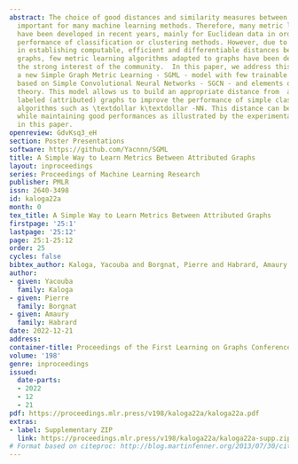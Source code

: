 ```yaml
---
abstract: The choice of good distances and similarity measures between objects is
  important for many machine learning methods. Therefore, many metric learning algorithms
  have been developed in recent years, mainly for Euclidean data in order to improve
  performance of classification or clustering methods. However, due to difficulties
  in establishing computable, efficient and differentiable distances between attributed
  graphs, few metric learning algorithms adapted to graphs have been developed despite
  the strong interest of the community.  In this paper, we address this issue by proposing
  a new Simple Graph Metric Learning - SGML - model with few trainable parameters
  based on Simple Convolutional Neural Networks - SGCN - and elements of optimal transport
  theory. This model allows us to build an appropriate distance from  a database of
  labeled (attributed) graphs to improve the performance of simple classification
  algorithms such as \textdollar k\textdollar -NN. This distance can be quickly trained
  while maintaining good performances as illustrated by the experimental study presented
  in this paper.
openreview: GdvKsq3_eH
section: Poster Presentations
software: https://github.com/Yacnnn/SGML
title: A Simple Way to Learn Metrics Between Attributed Graphs
layout: inproceedings
series: Proceedings of Machine Learning Research
publisher: PMLR
issn: 2640-3498
id: kaloga22a
month: 0
tex_title: A Simple Way to Learn Metrics Between Attributed Graphs
firstpage: '25:1'
lastpage: '25:12'
page: 25:1-25:12
order: 25
cycles: false
bibtex_author: Kaloga, Yacouba and Borgnat, Pierre and Habrard, Amaury
author:
- given: Yacouba
  family: Kaloga
- given: Pierre
  family: Borgnat
- given: Amaury
  family: Habrard
date: 2022-12-21
address:
container-title: Proceedings of the First Learning on Graphs Conference
volume: '198'
genre: inproceedings
issued:
  date-parts:
  - 2022
  - 12
  - 21
pdf: https://proceedings.mlr.press/v198/kaloga22a/kaloga22a.pdf
extras:
- label: Supplementary ZIP
  link: https://proceedings.mlr.press/v198/kaloga22a/kaloga22a-supp.zip
# Format based on citeproc: http://blog.martinfenner.org/2013/07/30/citeproc-yaml-for-bibliographies/
---
```

